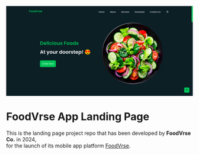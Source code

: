 <!---->
<div align="center">
<img src="./assets/img/app.png" align="center">
</div>

# FoodVrse App Landing Page

<p>This is the landing page project repo that has been developed by <strong>FoodVrse Co.</strong> in 2024,</br> for the launch of its mobile app platform <a href="https://www.foodvsre.com" target="_blank">FoodVrse</a>.</p>
